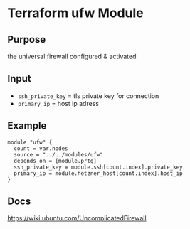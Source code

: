 # Terraform ufw Module
## Purpose
the universal firewall configured & activated

## Input
- ```ssh_private_key```         = tls private key for connection
- ```primary_ip```              = host ip adress

## Example
```
module "ufw" {
  count = var.nodes
  source = "../../modules/ufw"
  depends_on = [module.prtg]
  ssh_private_key = module.ssh[count.index].private_key
  primary_ip = module.hetzner_host[count.index].host_ip
}
```

## Docs
https://wiki.ubuntu.com/UncomplicatedFirewall